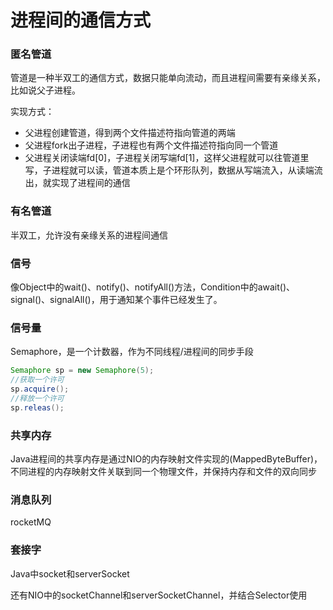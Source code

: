 # 进程间的通信方式

### 匿名管道

管道是一种半双工的通信方式，数据只能单向流动，而且进程间需要有亲缘关系，比如说父子进程。

实现方式：

* 父进程创建管道，得到两个文件描述符指向管道的两端
* 父进程fork出子进程，子进程也有两个文件描述符指向同一个管道
* 父进程关闭读端fd[0]，子进程关闭写端fd[1]，这样父进程就可以往管道里写，子进程就可以读，管道本质上是个环形队列，数据从写端流入，从读端流出，就实现了进程间的通信

### 有名管道

半双工，允许没有亲缘关系的进程间通信

### 信号

像Object中的wait()、notify()、notifyAll()方法，Condition中的await()、signal()、signalAll()，用于通知某个事件已经发生了。

### 信号量

Semaphore，是一个计数器，作为不同线程/进程间的同步手段

```java
Semaphore sp = new Semaphore(5);
//获取一个许可
sp.acquire();
//释放一个许可
sp.releas();
```

### 共享内存

Java进程间的共享内存是通过NIO的内存映射文件实现的(MappedByteBuffer)，不同进程的内存映射文件关联到同一个物理文件，并保持内存和文件的双向同步

### 消息队列

rocketMQ

### 套接字

Java中socket和serverSocket  

还有NIO中的socketChannel和serverSocketChannel，并结合Selector使用



